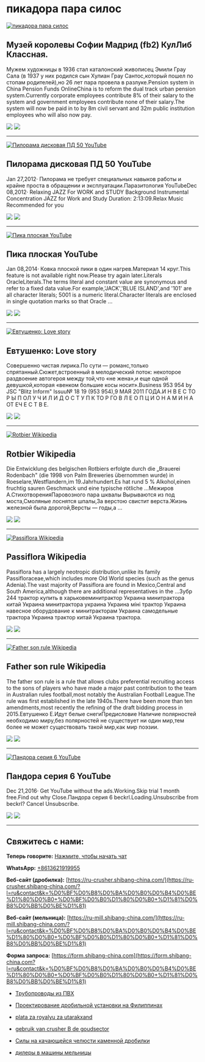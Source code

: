 # пикадора пара силос

<a href="https://swt.shibang-china.com/?l=ru&img&k=%D0%BF%D0%B8%D0%BA%D0%B0%D0%B4%D0%BE%D1%80%D0%B0+%D0%BF%D0%B0%D1%80%D0%B0+%D1%81%D0%B8%D0%BB%D0%BE%D1%81" target="_blank">![пикадора пара силос](http://static.shibang-china.com/all-800x300/1040.jpg)</a>

## Музей королевы Софии Мадрид (fb2) КулЛиб Классная.
Мужем художницы в 1936 стал каталонский живописец Эмили Грау Сала (в 1937 у них родился сын Хулиан Грау Сантос,который пошел по стопам родителей),но 26 лет пара провела в разлуке.Pension system in China Pension Funds OnlineChina is to reform the dual track urban pension system.Currently corporate employees contribute 8% of their salary to the system and government employees contribute none of their salary.The system will now be paid in to by 8m civil servant and 32m public institution employees who will also now pay.


<a href="https://whatsapp.shibangsoft.com/WhatsApp.php" target="_blank" title="WhatsApp">![](http://static.shibang-china.com/icon/whatsapp.png)</a> <a href="https://swt.shibang-china.com/?l=ru&icon&k=%D0%BF%D0%B8%D0%BA%D0%B0%D0%B4%D0%BE%D1%80%D0%B0+%D0%BF%D0%B0%D1%80%D0%B0+%D1%81%D0%B8%D0%BB%D0%BE%D1%81" target="_blank">![](http://static.shibang-china.com/icon/chat-ru.png)</a>

---

<a href="https://swt.shibang-china.com/?l=ru&img&k=%D0%BF%D0%B8%D0%BA%D0%B0%D0%B4%D0%BE%D1%80%D0%B0+%D0%BF%D0%B0%D1%80%D0%B0+%D1%81%D0%B8%D0%BB%D0%BE%D1%81" target="_blank">![Пилорама дисковая ПД 50 YouTube](http://static.shibang-china.com/all-800x300/867.jpg)</a>

## Пилорама дисковая ПД 50 YouTube
Jan 27,2012· Пилорама не требует специальных навыков работы и крайне проста в обращении и эксплуатации.Паразитология YouTubeDec 08,2012· Relaxing JAZZ For WORK and STUDY Background Instrumental Concentration JAZZ for Work and Study Duration: 2:13:09.Relax Music Recommended for you


<a href="https://whatsapp.shibangsoft.com/WhatsApp.php" target="_blank" title="WhatsApp">![](http://static.shibang-china.com/icon/whatsapp.png)</a> <a href="https://swt.shibang-china.com/?l=ru&icon&k=%D0%BF%D0%B8%D0%BA%D0%B0%D0%B4%D0%BE%D1%80%D0%B0+%D0%BF%D0%B0%D1%80%D0%B0+%D1%81%D0%B8%D0%BB%D0%BE%D1%81" target="_blank">![](http://static.shibang-china.com/icon/chat-ru.png)</a>

---

<a href="https://swt.shibang-china.com/?l=ru&img&k=%D0%BF%D0%B8%D0%BA%D0%B0%D0%B4%D0%BE%D1%80%D0%B0+%D0%BF%D0%B0%D1%80%D0%B0+%D1%81%D0%B8%D0%BB%D0%BE%D1%81" target="_blank">![Пика плоская YouTube](http://static.shibang-china.com/all-800x300/443.jpg)</a>

## Пика плоская YouTube
Jan 08,2014· Ковка плоской пики в один нагрев.Материал 14 круг.This feature is not available right now.Please try again later.Literals OracleLiterals.The terms literal and constant value are synonymous and refer to a fixed data value.For example,'JACK','BLUE ISLAND',and '101' are all character literals; 5001 is a numeric literal.Character literals are enclosed in single quotation marks so that Oracle …


<a href="https://whatsapp.shibangsoft.com/WhatsApp.php" target="_blank" title="WhatsApp">![](http://static.shibang-china.com/icon/whatsapp.png)</a> <a href="https://swt.shibang-china.com/?l=ru&icon&k=%D0%BF%D0%B8%D0%BA%D0%B0%D0%B4%D0%BE%D1%80%D0%B0+%D0%BF%D0%B0%D1%80%D0%B0+%D1%81%D0%B8%D0%BB%D0%BE%D1%81" target="_blank">![](http://static.shibang-china.com/icon/chat-ru.png)</a>

---

<a href="https://swt.shibang-china.com/?l=ru&img&k=%D0%BF%D0%B8%D0%BA%D0%B0%D0%B4%D0%BE%D1%80%D0%B0+%D0%BF%D0%B0%D1%80%D0%B0+%D1%81%D0%B8%D0%BB%D0%BE%D1%81" target="_blank">![Евтушенко: Love story](http://static.shibang-china.com/all-800x300/428.jpg)</a>

## Евтушенко: Love story
Совершенно чистая лирика.По сути — романс,только спрятанный.Сюжет,встроенный в мелодический поток: некоторое раздвоение автогероя между той,что «не жена»,и еще одной девушкой,которая «венком большие косы носит».Business 953 954 by JSC "Blitz Inform" Issuu№ 18 19 (953 954),9 МАЯ 2011 ГОДА.И Н В Е С ТО Р Ы П ОЛ У Ч И Л И Д О С Т У П К ТО Р ГО В Л Е О П Ц И О Н А М И Н А ОТ ЕЧ Е С Т В Е.


<a href="https://whatsapp.shibangsoft.com/WhatsApp.php" target="_blank" title="WhatsApp">![](http://static.shibang-china.com/icon/whatsapp.png)</a> <a href="https://swt.shibang-china.com/?l=ru&icon&k=%D0%BF%D0%B8%D0%BA%D0%B0%D0%B4%D0%BE%D1%80%D0%B0+%D0%BF%D0%B0%D1%80%D0%B0+%D1%81%D0%B8%D0%BB%D0%BE%D1%81" target="_blank">![](http://static.shibang-china.com/icon/chat-ru.png)</a>

---

<a href="https://swt.shibang-china.com/?l=ru&img&k=%D0%BF%D0%B8%D0%BA%D0%B0%D0%B4%D0%BE%D1%80%D0%B0+%D0%BF%D0%B0%D1%80%D0%B0+%D1%81%D0%B8%D0%BB%D0%BE%D1%81" target="_blank">![Rotbier Wikipedia](http://static.shibang-china.com/all-800x300/1170.jpg)</a>

## Rotbier Wikipedia
Die Entwicklung des belgischen Rotbiers erfolgte durch die „Brauerei Rodenbach" (die 1998 von Palm Breweries übernommen wurde) in Roeselare,Westflandern,im 19.Jahrhundert.Es hat rund 5 % Alkohol,einen fruchtig sauren Geschmack und eine typische rötliche …Межиров А.СтихотворенияПаровозного пара шквалы Вырываются из под моста,Смоляные лоснятся шпалы,За верстою свистит верста.Жизнь железной была дорогой,Версты — годы,а …


<a href="https://whatsapp.shibangsoft.com/WhatsApp.php" target="_blank" title="WhatsApp">![](http://static.shibang-china.com/icon/whatsapp.png)</a> <a href="https://swt.shibang-china.com/?l=ru&icon&k=%D0%BF%D0%B8%D0%BA%D0%B0%D0%B4%D0%BE%D1%80%D0%B0+%D0%BF%D0%B0%D1%80%D0%B0+%D1%81%D0%B8%D0%BB%D0%BE%D1%81" target="_blank">![](http://static.shibang-china.com/icon/chat-ru.png)</a>

---

<a href="https://swt.shibang-china.com/?l=ru&img&k=%D0%BF%D0%B8%D0%BA%D0%B0%D0%B4%D0%BE%D1%80%D0%B0+%D0%BF%D0%B0%D1%80%D0%B0+%D1%81%D0%B8%D0%BB%D0%BE%D1%81" target="_blank">![Passiflora Wikipedia](http://static.shibang-china.com/all-800x300/503.jpg)</a>

## Passiflora Wikipedia
Passiflora has a largely neotropic distribution,unlike its family Passifloraceae,which includes more Old World species (such as the genus Adenia).The vast majority of Passiflora are found in Mexico,Central and South America,although there are additional representatives in the …Зубр 244 трактор купить в харьковеминитрактор Украина минитрактора китай Украина минитрактора украина Украина міні трактор Украина навесное оборудование к минитракторам Украина самодельные трактора Украина трактор китай Украина трактора.


<a href="https://whatsapp.shibangsoft.com/WhatsApp.php" target="_blank" title="WhatsApp">![](http://static.shibang-china.com/icon/whatsapp.png)</a> <a href="https://swt.shibang-china.com/?l=ru&icon&k=%D0%BF%D0%B8%D0%BA%D0%B0%D0%B4%D0%BE%D1%80%D0%B0+%D0%BF%D0%B0%D1%80%D0%B0+%D1%81%D0%B8%D0%BB%D0%BE%D1%81" target="_blank">![](http://static.shibang-china.com/icon/chat-ru.png)</a>

---

<a href="https://swt.shibang-china.com/?l=ru&img&k=%D0%BF%D0%B8%D0%BA%D0%B0%D0%B4%D0%BE%D1%80%D0%B0+%D0%BF%D0%B0%D1%80%D0%B0+%D1%81%D0%B8%D0%BB%D0%BE%D1%81" target="_blank">![Father son rule Wikipedia](http://static.shibang-china.com/all-800x300/102.jpg)</a>

## Father son rule Wikipedia
The father son rule is a rule that allows clubs preferential recruiting access to the sons of players who have made a major past contribution to the team in Australian rules football,most notably the Australian Football League.The rule was first established in the late 1940s.There have been more than ten amendments,most recently the refining of the draft bidding process in 2015.Евтушенко Е.Идут белые снегиПредисловие Наличие полярностей необходимо миру,без полярностей не существует ни один мир,тем более не может существовать такой мир,как мир поэзии.


<a href="https://whatsapp.shibangsoft.com/WhatsApp.php" target="_blank" title="WhatsApp">![](http://static.shibang-china.com/icon/whatsapp.png)</a> <a href="https://swt.shibang-china.com/?l=ru&icon&k=%D0%BF%D0%B8%D0%BA%D0%B0%D0%B4%D0%BE%D1%80%D0%B0+%D0%BF%D0%B0%D1%80%D0%B0+%D1%81%D0%B8%D0%BB%D0%BE%D1%81" target="_blank">![](http://static.shibang-china.com/icon/chat-ru.png)</a>

---

<a href="https://swt.shibang-china.com/?l=ru&img&k=%D0%BF%D0%B8%D0%BA%D0%B0%D0%B4%D0%BE%D1%80%D0%B0+%D0%BF%D0%B0%D1%80%D0%B0+%D1%81%D0%B8%D0%BB%D0%BE%D1%81" target="_blank">![Пандора серия 6 YouTube](http://static.shibang-china.com/all-800x300/1272.jpg)</a>

## Пандора серия 6 YouTube
Dec 21,2016· Get YouTube without the ads.Working.Skip trial 1 month free.Find out why Close.Пандора серия 6 beckrl.Loading.Unsubscribe from beckrl? Cancel Unsubscribe.

<a href="https://whatsapp.shibangsoft.com/WhatsApp.php" target="_blank" title="WhatsApp">![](http://static.shibang-china.com/icon/whatsapp.png)</a> <a href="https://swt.shibang-china.com/?l=ru&icon&k=%D0%BF%D0%B8%D0%BA%D0%B0%D0%B4%D0%BE%D1%80%D0%B0+%D0%BF%D0%B0%D1%80%D0%B0+%D1%81%D0%B8%D0%BB%D0%BE%D1%81" target="_blank">![](http://static.shibang-china.com/icon/chat-ru.png)</a>

---
## Свяжитесь с нами:

**Теперь говорите:** [Нажмите, чтобы начать чат](https://swt.shibang-china.com?l=ru&contact&k=%D0%BF%D0%B8%D0%BA%D0%B0%D0%B4%D0%BE%D1%80%D0%B0+%D0%BF%D0%B0%D1%80%D0%B0+%D1%81%D0%B8%D0%BB%D0%BE%D1%81)

**WhatsApp:**  [+8613621919955](https://whatsapp.shibangsoft.com/WhatsApp.php)

**Веб-сайт (дробилка):** [https://ru-crusher.shibang-china.com/](https://ru-crusher.shibang-china.com/?l=ru&contact&k=%D0%BF%D0%B8%D0%BA%D0%B0%D0%B4%D0%BE%D1%80%D0%B0+%D0%BF%D0%B0%D1%80%D0%B0+%D1%81%D0%B8%D0%BB%D0%BE%D1%81)

**Веб-сайт (мельница):** [https://ru-mill.shibang-china.com/](https://ru-mill.shibang-china.com/?l=ru&contact&k=%D0%BF%D0%B8%D0%BA%D0%B0%D0%B4%D0%BE%D1%80%D0%B0+%D0%BF%D0%B0%D1%80%D0%B0+%D1%81%D0%B8%D0%BB%D0%BE%D1%81)

**Форма запроса:** [https://form.shibang-china.com](https://form.shibang-china.com?l=ru&contact&k=%D0%BF%D0%B8%D0%BA%D0%B0%D0%B4%D0%BE%D1%80%D0%B0+%D0%BF%D0%B0%D1%80%D0%B0+%D1%81%D0%B8%D0%BB%D0%BE%D1%81)

* [Трубопроводы из ПВХ](../18/%D0%A2%D1%80%D1%83%D0%B1%D0%BE%D0%BF%D1%80%D0%BE%D0%B2%D0%BE%D0%B4%D1%8B%20%D0%B8%D0%B7%20%D0%9F%D0%92%D0%A5.md)

* [Проектирование дробильной установки на Филиппинах](../18/%D0%9F%D1%80%D0%BE%D0%B5%D0%BA%D1%82%D0%B8%D1%80%D0%BE%D0%B2%D0%B0%D0%BD%D0%B8%D0%B5%20%D0%B4%D1%80%D0%BE%D0%B1%D0%B8%D0%BB%D1%8C%D0%BD%D0%BE%D0%B9%20%D1%83%D1%81%D1%82%D0%B0%D0%BD%D0%BE%D0%B2%D0%BA%D0%B8%20%D0%BD%D0%B0%20%D0%A4%D0%B8%D0%BB%D0%B8%D0%BF%D0%BF%D0%B8%D0%BD%D0%B0%D1%85.md)

* [plata za royalyu za utarakxand](../17/plata%20za%20royalyu%20za%20utarakxand.md)

* [gebruik van crusher В de goudsector](../18/gebruik%20van%20crusher%20%D0%92%20de%20goudsector.md)

* [Силы на качающейся челюсти каменной дробилки](../20/%D0%A1%D0%B8%D0%BB%D1%8B%20%D0%BD%D0%B0%20%D0%BA%D0%B0%D1%87%D0%B0%D1%8E%D1%89%D0%B5%D0%B9%D1%81%D1%8F%20%D1%87%D0%B5%D0%BB%D1%8E%D1%81%D1%82%D0%B8%20%D0%BA%D0%B0%D0%BC%D0%B5%D0%BD%D0%BD%D0%BE%D0%B9%20%D0%B4%D1%80%D0%BE%D0%B1%D0%B8%D0%BB%D0%BA%D0%B8.md)

* [дилеры в машины мельницы](../16/%D0%B4%D0%B8%D0%BB%D0%B5%D1%80%D1%8B%20%D0%B2%20%D0%BC%D0%B0%D1%88%D0%B8%D0%BD%D1%8B%20%D0%BC%D0%B5%D0%BB%D1%8C%D0%BD%D0%B8%D1%86%D1%8B.md)